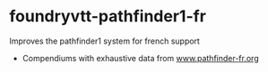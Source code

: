 # foundryvtt-pathfinder1-fr
Improves the pathfinder1 system for french support
* Compendiums with exhaustive data from www.pathfinder-fr.org
